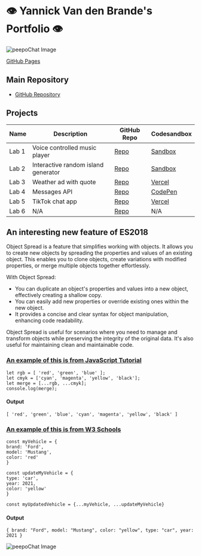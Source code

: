 # 👁️ Yannick Van den Brande's Portfolio 👁️

![peepoChat Image](https://cdn.7tv.app/emote/63438a743d1bc89e0ff9e400/4x.webp)

[GitHub Pages](https://nanioy.github.io/)

## Main Repository
- [GitHub Repository](https://github.com/NANIOY/DEV5-lab-portfolio)

## Projects

| **Name** | **Description**                     | **GitHub Repo**                             | **Codesandbox**                                  |
| -------- | ----------------------------------- | ------------------------------------------- | ------------------------------------------------ |
| Lab 1    | Voice controlled music player       | [Repo](https://github.com/Nvnchi/lab1)      | [Sandbox](https://l4x4v6.csb.app/)               |
| Lab 2    | Interactive random island generator | [Repo](https://github.com/NANIOY/lab2)      | [Sandbox](https://jc48r3.csb.app/)               |
| Lab 3    | Weather ad with quote               | [Repo](https://github.com/NANIOY/lab3)      | [Vercel](https://lab3-eosin-iota.vercel.app/)    |
| Lab 4    | Messages API                        | [Repo](https://github.com/NANIOY/lab4)      | [CodePen](https://codepen.io/NanioY/pen/mdvEzEN) |
| Lab 5    | TikTok chat app                     | [Repo](https://github.com/NANIOY/lab5) | [Vercel](https://lab5-ten.vercel.app/)           |
| Lab 6    | N/A                                 | [Repo](#)                                   | N/A                                              |

## An interesting new feature of ES2018
Object Spread is a feature that simplifies working with objects. It allows you to create new objects by spreading the properties and values of an existing object. This enables you to clone objects, create variations with modified properties, or merge multiple objects together effortlessly.

With Object Spread:
- You can duplicate an object's properties and values into a new object, effectively creating a shallow copy.
- You can easily add new properties or override existing ones within the new object.
- It provides a concise and clear syntax for object manipulation, enhancing code readability.

Object Spread is useful for scenarios where you need to manage and transform objects while preserving the integrity of the original data. It's also useful for maintaining clean and maintainable code.

### [An example of this is from JavaScript Tutorial](https://www.javascripttutorial.net/es-next/javascript-object-spread/)

    let rgb = [ 'red', 'green', 'blue' ];
    let cmyk = ['cyan', 'magenta', 'yellow', 'black'];
    let merge = [...rgb, ...cmyk];
    console.log(merge);
#### Output
    [ 'red', 'green', 'blue', 'cyan', 'magenta', 'yellow', 'black' ]

### [An example of this is from W3 Schools](https://www.w3schools.com/react/react_es6_spread.asp)

    const myVehicle = {
    brand: 'Ford',
    model: 'Mustang',
    color: 'red'
    }

    const updateMyVehicle = {
    type: 'car',
    year: 2021, 
    color: 'yellow'
    }

    const myUpdatedVehicle = {...myVehicle, ...updateMyVehicle}
#### Output
    { brand: "Ford", model: "Mustang", color: "yellow", type: "car", year: 2021 }


![peepoChat Image](https://cdn.7tv.app/emote/62ec1cfdd2e11183867d8c3b/4x.webp)
